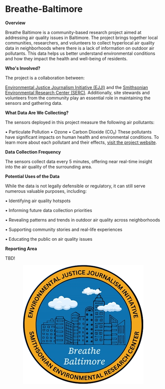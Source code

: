# Breathe-Baltimore

**Overview**

Breathe Baltimore is a community-based research project aimed at addressing air quality issues in Baltimore. The project brings together local communities, researchers, and volunteers to collect hyperlocal air quality data in neighborhoods where there is a lack of information on outdoor air pollutants. This data helps us better understand environmental conditions and how they impact the health and well-being of residents.

**Who's Involved?**

The project is a collaboration between:

[Environmental Justice Journalism Initiative (EJJI)](https://www.ejji.org) and the [Smithsonian Environmental Research Center (SERC)](https://serc.si.edu).
Additionally, site stewards and volunteers from the community play an essential role in maintaining the sensors and gathering data.

**What Data Are We Collecting?**

The sensors deployed in this project measure the following air pollutants:

• Particulate Pollution
• Ozone
• Carbon Dioxide (CO₂)
These pollutants have significant impacts on human health and environmental conditions. To learn more about each pollutant and their effects, [visit the project website](https://www.ejji.org/air-quality-monitoring-in-baltimore).

**Data Collection Frequency**

The sensors collect data every 5 minutes, offering near real-time insight into the air quality of the surrounding area.


**Potential Uses of the Data**

While the data is not legally defensible or regulatory, it can still serve numerous valuable purposes, including:

• Identifying air quality hotspots

• Informing future data collection priorities

• Revealing patterns and trends in outdoor air quality across neighborhoods

• Supporting community stories and real-life experiences

• Educating the public on air quality issues

**Reporting Area**

TBD!

<p align="center">
  <img src="images/logo-image-incinerator-photo-taken-by-veronica-lucchese-ejji-staff-cropped.png">
</p>


